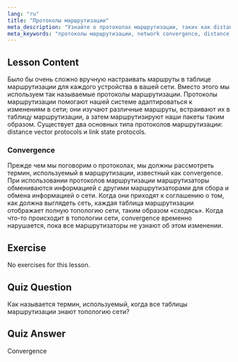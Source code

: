 ```yaml
---
lang: "ru"
title: "Протоколы маршрутизации"
meta_description: "Узнайте о протоколах маршрутизации, таких как distance vector и link state. Поймите network convergence и то, как маршрутизаторы адаптируются к изменениям. Начните свой путь в сетевых технологиях Linux!"
meta_keywords: "протоколы маршрутизации, network convergence, distance vector, link state, сетевые технологии Linux, руководство для начинающих, сетевой учебник"
---
```


## Lesson Content

Было бы очень сложно вручную настраивать маршруты в таблице маршрутизации для каждого устройства в вашей сети. Вместо этого мы используем так называемые протоколы маршрутизации. Протоколы маршрутизации помогают нашей системе адаптироваться к изменениям в сети; они изучают различные маршруты, встраивают их в таблицу маршрутизации, а затем маршрутизируют наши пакеты таким образом. Существует два основных типа протоколов маршрутизации: distance vector protocols и link state protocols.

### Convergence

Прежде чем мы поговорим о протоколах, мы должны рассмотреть термин, используемый в маршрутизации, известный как convergence. При использовании протоколов маршрутизации маршрутизаторы обмениваются информацией с другими маршрутизаторами для сбора и обмена информацией о сети. Когда они приходят к соглашению о том, как должна выглядеть сеть, каждая таблица маршрутизации отображает полную топологию сети, таким образом «сходясь». Когда что-то происходит в топологии сети, convergence временно нарушается, пока все маршрутизаторы не узнают об этом изменении.

## Exercise

No exercises for this lesson.

## Quiz Question

Как называется термин, используемый, когда все таблицы маршрутизации знают топологию сети?

## Quiz Answer

Convergence
